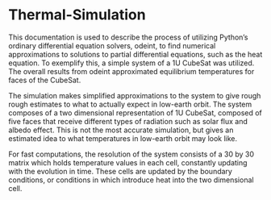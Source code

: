 # Thermal-Simulation

This documentation is used to describe the process of utilizing Python’s ordinary differential equation solvers, odeint, 
to find numerical approximations to solutions to partial differential equations, such as the heat equation. To exemplify
this, a simple system of a 1U CubeSat was utilized. The overall results from odeint approximated equilibrium temperatures
for faces of the CubeSat.

The simulation makes simplified approximations to the system to give rough rough estimates to what to actually expect in
low-earth orbit. The system composes of a two dimensional representation of 1U CubeSat, composed of five faces that receive
different types of radiation such as solar flux and albedo effect. This is not the most accurate simulation, but gives an 
estimated idea to what temperatures in low-earth orbit may look like.

For fast computations, the resolution of the system consists of a 30 by 30 matrix which holds temperature values in each cell, constantly
updating with the evolution in time. These cells are updated by the boundary conditions, or conditions in which introduce heat into the 
two dimensional cell. 
